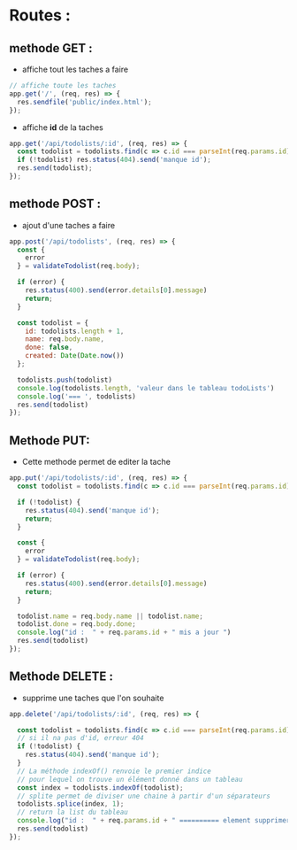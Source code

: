 # Routes : 
## methode GET : 
- affiche tout les taches a faire
```javascript 
// affiche toute les taches
app.get('/', (req, res) => {
  res.sendfile('public/index.html');
});
```

- affiche **id** de la taches
```javascript
app.get('/api/todolists/:id', (req, res) => {
  const todolist = todolists.find(c => c.id === parseInt(req.params.id));
  if (!todolist) res.status(404).send('manque id');
  res.send(todolist);
});
```


## methode POST : 
- ajout d'une taches a faire
```javascript 
app.post('/api/todolists', (req, res) => {
  const {
    error
  } = validateTodolist(req.body);

  if (error) {
    res.status(400).send(error.details[0].message)
    return;
  }

  const todolist = {
    id: todolists.length + 1,
    name: req.body.name,
    done: false,
    created: Date(Date.now())
  };

  todolists.push(todolist)
  console.log(todolists.length, 'valeur dans le tableau todoLists')
  console.log('=== ', todolists)
  res.send(todolist)
});
```

## Methode PUT: 
- Cette methode permet de editer la tache
```javascript 
app.put('/api/todolists/:id', (req, res) => {
  const todolist = todolists.find(c => c.id === parseInt(req.params.id));

  if (!todolist) {
    res.status(404).send('manque id');
    return;
  }

  const {
    error
  } = validateTodolist(req.body);

  if (error) {
    res.status(400).send(error.details[0].message)
    return;
  }

  todolist.name = req.body.name || todolist.name;
  todolist.done = req.body.done;
  console.log("id :  " + req.params.id + " mis a jour ")
  res.send(todolist)
});
``` 

## Methode DELETE : 
- supprime une taches que l'on souhaite
```javascript
app.delete('/api/todolists/:id', (req, res) => {

  const todolist = todolists.find(c => c.id === parseInt(req.params.id));
  // si il na pas d'id, erreur 404
  if (!todolist) {
    res.status(404).send('manque id');
  }
  // La méthode indexOf() renvoie le premier indice 
  // pour lequel on trouve un élément donné dans un tableau
  const index = todolists.indexOf(todolist);
  // splite permet de diviser une chaine à partir d'un séparateurs
  todolists.splice(index, 1);
  // return la list du tableau
  console.log("id :  " + req.params.id + " ========== element supprimer ");
  res.send(todolist)
});
```

